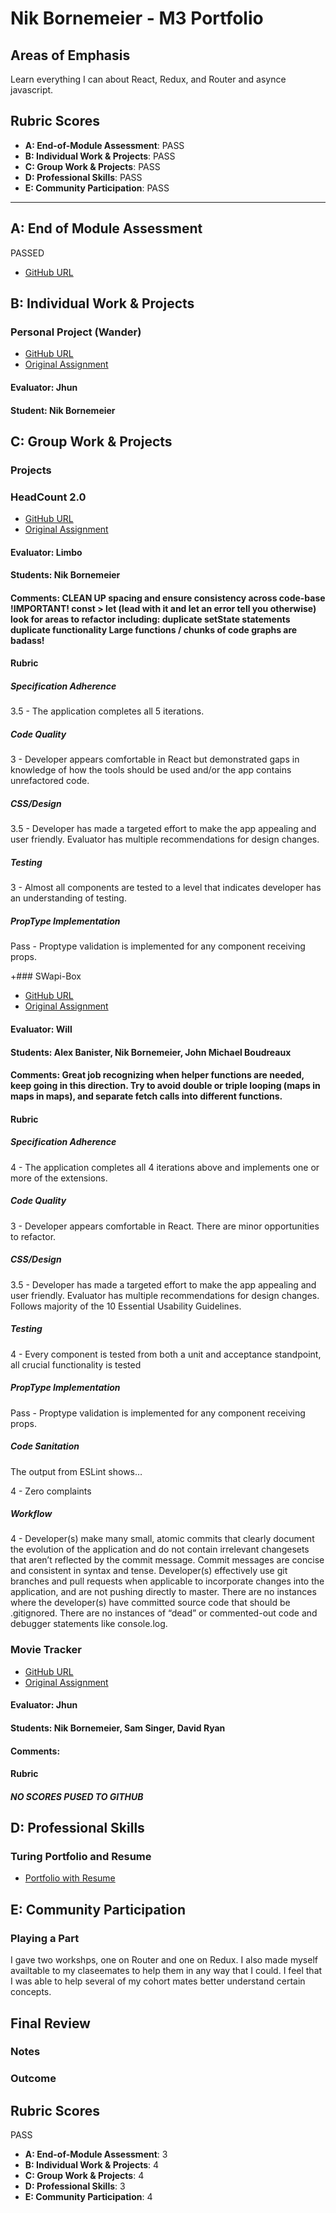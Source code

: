
 # Nik Bornemeier - M3 Portfolio
 
 ## Areas of Emphasis
 
Learn everything I can about React, Redux, and Router and asynce javascript.
 
 ## Rubric Scores
 
 * **A: End-of-Module Assessment**: PASS
 * **B: Individual Work & Projects**: PASS
 * **C: Group Work & Projects**: PASS
 * **D: Professional Skills**: PASS
 * **E: Community Participation**: PASS
 
 -----------------------
 
 ## A: End of Module Assessment
 
 PASSED
 * [GitHub URL](https://github.com/NikBorn/mod3-final)
 
 ## B: Individual Work & Projects
 
 ### Personal Project (Wander)
 
 * [GitHub URL](https://github.com/NikBorn/happy-now)
 * [Original Assignment](http://frontend.turing.io/projects/self-directed-project.html)
 
#### Evaluator: Jhun
#### Student: Nik Bornemeier
 
 
## C: Group Work & Projects
 
### Projects
 
### HeadCount 2.0
 
* [GitHub URL](https://github.com/NikBorn/Headcount2.0)
* [Original Assignment](https://github.com/turingschool-examples/headcount2.0)

 #### Evaluator: Limbo
 #### Students: Nik Bornemeier
 #### Comments: CLEAN UP spacing and ensure consistency across code-base !IMPORTANT! const > let (lead with it and let an error tell you otherwise) look for areas to refactor including: duplicate setState statements duplicate functionality Large functions / chunks of code graphs are badass!
 
#### Rubric
 
##### Specification Adherence
 
3.5 - The application completes all 5 iterations.
 
##### Code Quality
 
3 - Developer appears comfortable in React but demonstrated gaps in knowledge of how the tools should be used and/or the app contains unrefactored code.
 
 ##### CSS/Design
 
3.5 - Developer has made a targeted effort to make the app appealing and user friendly. Evaluator has multiple recommendations for design changes.
 
 ##### Testing
 
3 - Almost all components are tested to a level that indicates developer has an understanding of testing.
 
 ##### PropType Implementation
 
 Pass - Proptype validation is implemented for any component receiving props.
 
 +### SWapi-Box
 
 * [GitHub URL](https://github.com/alexbanister/SWAPIbox)
 * [Original Assignment](http://frontend.turing.io/projects/swapi-box.html)
 
 #### Evaluator: Will
 #### Students: Alex Banister, Nik Bornemeier, John Michael Boudreaux
 #### Comments: Great job recognizing when helper functions are needed, keep going in this direction. Try to avoid double or triple looping (maps in maps in maps), and separate fetch calls into different functions.
 
 #### Rubric
 
 ##### Specification Adherence
 
 4 - The application completes all 4 iterations above and implements one or more of the extensions.
 
 ##### Code Quality
 
 3 - Developer appears comfortable in React. There are minor opportunities to refactor.
 
 ##### CSS/Design
 
 3.5 - Developer has made a targeted effort to make the app appealing and user friendly. Evaluator has multiple recommendations for design changes. Follows majority of the 10 Essential Usability Guidelines.
 
 ##### Testing
 
 4 - Every component is tested from both a unit and acceptance standpoint, all crucial functionality is tested
 
 ##### PropType Implementation
 
 Pass - Proptype validation is implemented for any component receiving props.
 
 ##### Code Sanitation
 
 The output from ESLint shows…
 
 4 - Zero complaints
 
 ##### Workflow
 
 4 - Developer(s) make many small, atomic commits that clearly document the evolution of the application and do not contain irrelevant changesets that aren’t reflected by the commit message. Commit messages are concise and consistent in syntax and tense. Developer(s) effectively use git branches and pull requests when applicable to incorporate changes into the application, and are not pushing directly to master. There are no instances where the developer(s) have committed source code that should be .gitignored. There are no instances of “dead” or commented-out code and debugger statements like console.log.
 
 ### Movie Tracker
 
 * [GitHub URL](https://github.com/Cache123/movie-tracker)
 * [Original Assignment](https://github.com/turingschool-examples/movie-tracker)
 
 #### Evaluator: Jhun
 #### Students: Nik Bornemeier, Sam Singer, David Ryan
 #### Comments:
 
 #### Rubric
 
 ##### NO SCORES PUSED TO GITHUB
 
 ## D: Professional Skills
 
 ### Turing Portfolio and Resume
 
 * [Portfolio with Resume](https://www.turing.io/alumni/nik-bornemeier)

## E: Community Participation

### Playing a Part
I gave two workshps, one on Router and one on Redux.  I also made myself availtable to my claseemates to help them in any way that I could.  I feel that I was able to help several of my cohort mates better understand certain concepts.
 
## Final Review
 
### Notes
 
### Outcome

## Rubric Scores

PASS

* **A: End-of-Module Assessment**: 3
* **B: Individual Work & Projects**: 4
* **C: Group Work & Projects**: 4
* **D: Professional Skills**: 3
* **E: Community Participation**: 4
